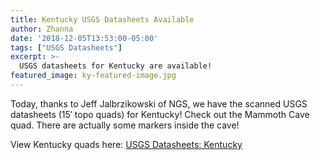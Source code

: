 ```yaml
---
title: Kentucky USGS Datasheets Available
author: Zhanna
date: '2018-12-05T13:53:00-05:00'
tags: ["USGS Datasheets"]
excerpt: >-
  USGS datasheets for Kentucky are available!
featured_image: ky-featured-image.jpg
---
```


Today, thanks to Jeff Jalbrzikowski of NGS, we have the scanned USGS datasheets (15′ topo quads) for Kentucky! Check out the Mammoth Cave quad. There are actually some markers inside the cave!

View Kentucky quads here: [USGS Datasheets: Kentucky](/usgs-datasheets/kentucky/)